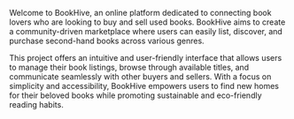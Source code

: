 Welcome to BookHive, an online platform dedicated to connecting book lovers who are looking to buy and sell used books. BookHive aims to create a community-driven marketplace where users can easily list, discover, and purchase second-hand books across various genres.

This project offers an intuitive and user-friendly interface that allows users to manage their book listings, browse through available titles, and communicate seamlessly with other buyers and sellers. With a focus on simplicity and accessibility, BookHive empowers users to find new homes for their beloved books while promoting sustainable and eco-friendly reading habits.
